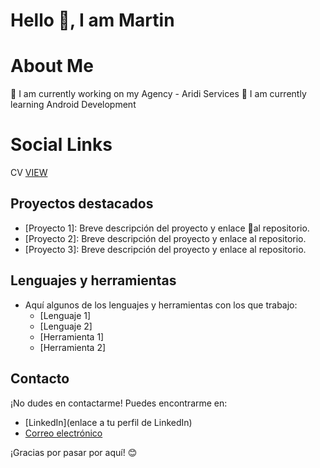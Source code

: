 # Hello 👋, I am Martin

# About Me
🔭 I am currently working on my Agency - Aridi Services
🌱 I am currently learning Android Development


# Social Links
CV [VIEW](https://drive.google.com/file/d/1IIAAup1hEx0wE5W3cJlTZ5mtfIS1GI9A/view?usp=drive_link)

## Proyectos destacados
- [Proyecto 1]: Breve descripción del proyecto y enlace 👋al repositorio.
- [Proyecto 2]: Breve descripción del proyecto y enlace al repositorio.
- [Proyecto 3]: Breve descripción del proyecto y enlace al repositorio.

## Lenguajes y herramientas
- Aquí algunos de los lenguajes y herramientas con los que trabajo:
  - [Lenguaje 1]
  - [Lenguaje 2]
  - [Herramienta 1]
  - [Herramienta 2]

## Contacto
¡No dudes en contactarme! Puedes encontrarme en:
- [LinkedIn](enlace a tu perfil de LinkedIn)
- [Correo electrónico](tu@email.com)

¡Gracias por pasar por aquí! 😊
